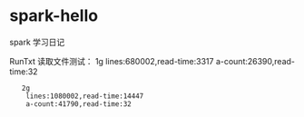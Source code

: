 # spark-hello
spark 学习日记



RunTxt
读取文件测试：
      1g
		lines:680002,read-time:3317
		a-count:26390,read-time:32

	   2g
		lines:1080002,read-time:14447
		a-count:41790,read-time:32
